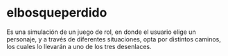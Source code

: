 elbosqueperdido
===============

Es una simulación de un juego de rol, en donde el usuario elige un personaje, y a través de diferentes situaciones, opta por distintos caminos, los cuales lo llevarán a uno de los tres desenlaces.
